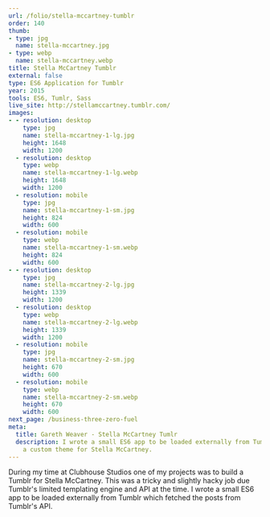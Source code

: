 ```yaml
---
url: /folio/stella-mccartney-tumblr
order: 140
thumb:
- type: jpg
  name: stella-mccartney.jpg
- type: webp
  name: stella-mccartney.webp
title: Stella McCartney Tumblr
external: false
type: ES6 Application for Tumblr
year: 2015
tools: ES6, Tumlr, Sass
live_site: http://stellamccartney.tumblr.com/
images:
- - resolution: desktop
    type: jpg
    name: stella-mccartney-1-lg.jpg
    height: 1648
    width: 1200
  - resolution: desktop
    type: webp
    name: stella-mccartney-1-lg.webp
    height: 1648
    width: 1200
  - resolution: mobile
    type: jpg
    name: stella-mccartney-1-sm.jpg
    height: 824
    width: 600
  - resolution: mobile
    type: webp
    name: stella-mccartney-1-sm.webp
    height: 824
    width: 600
- - resolution: desktop
    type: jpg
    name: stella-mccartney-2-lg.jpg
    height: 1339
    width: 1200
  - resolution: desktop
    type: webp
    name: stella-mccartney-2-lg.webp
    height: 1339
    width: 1200
  - resolution: mobile
    type: jpg
    name: stella-mccartney-2-sm.jpg
    height: 670
    width: 600
  - resolution: mobile
    type: webp
    name: stella-mccartney-2-sm.webp
    height: 670
    width: 600
next_page: /business-three-zero-fuel
meta:
  title: Gareth Weaver - Stella McCartney Tumlr
  description: I wrote a small ES6 app to be loaded externally from Tumblr to create
    a custom theme for Stella McCartney.
---
```

During my time at Clubhouse Studios one of my projects was to build a Tumblr for
Stella McCartney. This was a tricky and slightly hacky job due Tumblr's limited
templating engine and API at the time. I wrote a small ES6 app to be loaded
externally from Tumblr which fetched the posts from Tumblr's API.
